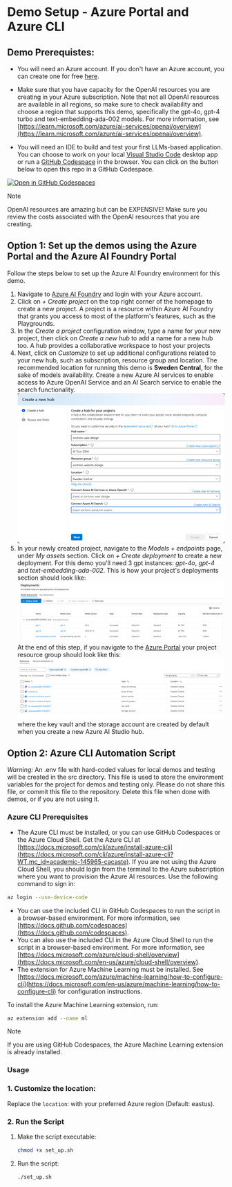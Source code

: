 
# Demo Setup - Azure Portal and Azure CLI


## Demo Prerequistes: 

- You will need an Azure account.  If you don't have an Azure account, you can create one for free [here](https://azure.microsoft.com/en-us/free/).

- Make sure that you have capacity for the OpenAI resources you are creating in your Azure subscription.  Note that not all OpenAI resources are available in all regions, so make sure to check availability and choose a region that supports this demo, specifically the gpt-4o, gpt-4 turbo and text-embedding-ada-002 models.
For more information, see [https://learn.microsoft.com/azure/ai-services/openai/overview](https://learn.microsoft.com/azure/ai-services/openai/overview).

- You will need an IDE to build and test your first LLMs-based application. You can choose to work on your local [Visual Studio Code](https://code.visualstudio.com/) desktop app or run a [GitHub Codespace](https://github.com/features/codespaces) in the browser. You can click on the button below to open this repo in a GitHub Codespace.

 [![Open in GitHub Codespaces](https://img.shields.io/static/v1?style=for-the-badge&label=GitHub+Codespaces&message=Open&color=brightgreen&logo=github)](https://github.com/codespaces/new?hide_repo_select=true&machine=basicLinux32gb&repo=826287138&ref=main&devcontainer_path=.devcontainer%2Fdevcontainer.json&geo=UsEast)

> [!NOTE] 
> OpenAI resources are amazing but can be EXPENSIVE!  Make sure you review the costs associated with the OpenAI resources that you are creating.

## Option 1: Set up the demos using the Azure Portal and the Azure AI Foundry Portal

Follow the steps below to set up the Azure AI Foundry environment for this demo.

1. Navigate to [Azure AI Foundry](ai.azure.com) and login with your Azure account. 
1. Click on *+ Create project* on the top right corner of the homepage to create a new project. A project is a resource within Azure AI Foundry that grants you access to most of the platform's features, such as the Playgrounds.
1. In the *Create a project* configuration window, type a name for your new project, then click on *Create a new hub* to add a name for a new hub too. A hub provides a collaborative workspace to host your projects
1. Next, click on *Customize* to set up additional configurations related to your new hub, such as subscription, resource group and location. The recommended location for running this demo is **Sweden Central**, for the sake of models availability. Create a new Azure AI services to enable access to Azure OpenAI Service and an AI Search service to enable the search functionality.
![Hub configuration](./media/hub_configuration.png)
1. In your newly created project, navigate to the *Models + endpoints* page, under *My assets* section. Click on *+ Create deployment* to create a new deployment. For this demo you'll need 3 gpt instances: *gpt-4o*, *gpt-4* and *text-embedding-ada-002*. This is how your project's deployments section should look like:
![Deployments section](./media/deployments.png)
At the end of this step, if you navigate to the [Azure Portal](portal.azure.com) your project resource group should look like this:
![Azure resource group](./media/azure_rg.png)
where the key vault and the storage account are created by default when you create a new Azure AI Studio hub.

## Option 2: Azure CLI Automation Script

*Warning:* An .env file with hard-coded values for local demos and testing will be created in the src directory.
This file is used to store the environment variables for the project for demos and testing only.
Please do not share this file, or commit this file to the repository.
Delete this file when done with demos, or if you are not using it.


### Azure CLI Prerequisites

- The Azure CLI must be installed, or you can use GitHub Codespaces or the Azure Cloud Shell.  Get the Azure CLI at [https://docs.microsoft.com/cli/azure/install-azure-cli](https://docs.microsoft.com/cli/azure/install-azure-cli?WT.mc_id=academic-145965-cacaste). If you are not using the Azure Cloud Shell, you should login from the terminal to the Azure subscription where you want to provision the Azure AI resources. Use the following command to sign in:
```bash
az login --use-device-code
```
- You can use the included CLI in GitHub Codespaces to run the script in a browser-based environment.  For more information, see [https://docs.github.com/codespaces](https://docs.github.com/codespaces). 
- You can also use the included CLI in the Azure Cloud Shell to run the script in a browser-based environment.  For more information, see [https://docs.microsoft.com/azure/cloud-shell/overview](https://docs.microsoft.com/en-us/azure/cloud-shell/overview).
- The extension for Azure Machine Learning must be installed.  See [https://docs.microsoft.com/azure/machine-learning/how-to-configure-cli](https://docs.microsoft.com/en-us/azure/machine-learning/how-to-configure-cli) for configuration instructions.

To install the Azure Machine Learning extension, run:
```bash
az extension add --name ml
```
>[!NOTE]
>If you are using GitHub Codespaces, the Azure Machine Learning extension is already installed.


### Usage

### 1. Customize the location:

Replace the `location`: with your preferred Azure region (Default: eastus).

### 2. Run the Script

1. Make the script executable:
   ```bash
   chmod +x set_up.sh
   ```
2. Run the script:
   ```bash
   ./set_up.sh
   ```
